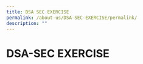 ```yaml
---
title: DSA SEC EXERCISE
permalink: /about-us/DSA-SEC-EXERCISE/permalink/
description: ""
---
```

DSA-SEC EXERCISE
================